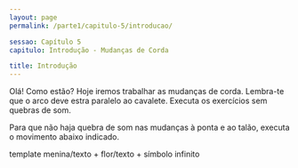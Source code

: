```yaml
---
layout: page
permalink: /parte1/capitulo-5/introducao/

sessao: Capítulo 5
capitulo: Introdução - Mudanças de Corda

title: Introdução
---
```


Olá! Como estão? Hoje iremos trabalhar as mudanças de corda. Lembra-te que o arco deve estra paralelo ao cavalete. Executa os exercícios sem quebras de som.

Para que não haja quebra de som nas mudanças à ponta e ao talão, executa o movimento abaixo indicado.

template menina/texto + flor/texto + símbolo infinito
